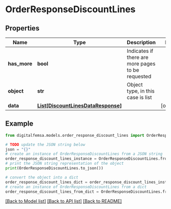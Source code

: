 # OrderResponseDiscountLines


## Properties

Name | Type | Description | Notes
------------ | ------------- | ------------- | -------------
**has_more** | **bool** | Indicates if there are more pages to be requested | 
**object** | **str** | Object type, in this case is list | 
**data** | [**List[DiscountLinesDataResponse]**](DiscountLinesDataResponse.md) |  | [optional] 

## Example

```python
from digitalfemsa.models.order_response_discount_lines import OrderResponseDiscountLines

# TODO update the JSON string below
json = "{}"
# create an instance of OrderResponseDiscountLines from a JSON string
order_response_discount_lines_instance = OrderResponseDiscountLines.from_json(json)
# print the JSON string representation of the object
print(OrderResponseDiscountLines.to_json())

# convert the object into a dict
order_response_discount_lines_dict = order_response_discount_lines_instance.to_dict()
# create an instance of OrderResponseDiscountLines from a dict
order_response_discount_lines_from_dict = OrderResponseDiscountLines.from_dict(order_response_discount_lines_dict)
```
[[Back to Model list]](../README.md#documentation-for-models) [[Back to API list]](../README.md#documentation-for-api-endpoints) [[Back to README]](../README.md)


